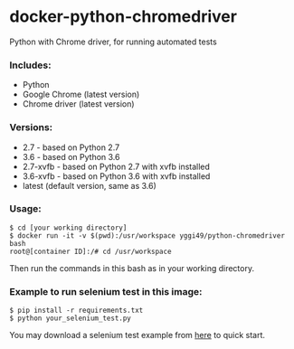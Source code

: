# docker-python-chromedriver

Python with Chrome driver, for running automated tests

### Includes:

 - Python
 - Google Chrome (latest version)
 - Chrome driver (latest version)

### Versions:

 - 2.7 - based on Python 2.7
 - 3.6 - based on Python 3.6
 - 2.7-xvfb - based on Python 2.7 with xvfb installed
 - 3.6-xvfb - based on Python 3.6 with xvfb installed
 - latest (default version, same as 3.6)

### Usage:

```
$ cd [your working directory]
$ docker run -it -v $(pwd):/usr/workspace yggi49/python-chromedriver bash
root@[container ID]:/# cd /usr/workspace
```
Then run the commands in this bash as in your working directory.

### Example to run selenium test in this image:

```
$ pip install -r requirements.txt
$ python your_selenium_test.py
```

You may download a selenium test example from [here](https://github.com/joyzoursky/selenium-template) to quick start.
